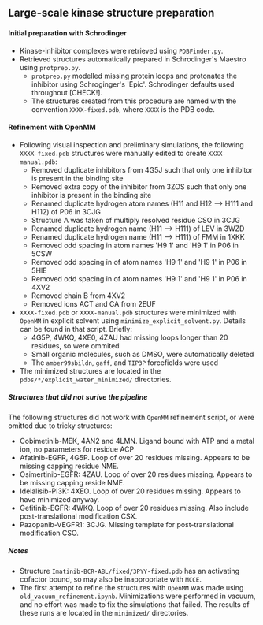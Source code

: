 ## Large-scale kinase structure preparation

#### Initial preparation with Schrodinger
* Kinase-inhibitor complexes were retrieved using `PDBFinder.py`.
* Retrieved structures automatically prepared in Schrodinger's Maestro using
`protprep.py`. 
    * `protprep.py` modelled missing protein loops and protonates the inhibitor
    using Schroginger's 'Epic'. Schrodinger defaults used throughout [CHECK!].
    * The structures created from this procedure are named with the 
     convention `XXXX-fixed.pdb`, where `XXXX` is the PDB code.
   
#### Refinement with OpenMM
* Following visual inspection and preliminary simulations, the following
 `XXXX-fixed.pdb` structures were manually edited to create `XXXX-manual.pdb`:
    * Removed duplicate inhibitors from 4G5J such that only one inhibitor is present in the binding site
    * Removed extra copy of the inhibitor from 3ZOS such that only one inhibitor is present in the binding site
    * Renamed duplicate hydrogen atom names (H11 and H12 --> H111 and H112) of P06 in 3CJG
    * Structure A was taken of multiply resolved residue CSO in 3CJG
    * Renamed duplicate hydrogen name (H11 --> H111) of LEV in 3WZD
    * Renamed duplicate hydrogen name (H11 --> H111) of FMM in 1XKK
    * Removed odd spacing in atom names 'H9 1' and 'H9 1' in P06 in 5CSW
    * Removed odd spacing in of atom names 'H9 1' and 'H9 1' in P06 in 5HIE
    * Removed odd spacing in of atom names 'H9 1' and 'H9 1' in P06 in 4XV2 
    * Removed chain B from 4XV2
    * Removed ions ACT and CA from 2EUF
* `XXXX-fixed.pdb` or `XXXX-manual.pdb` structures were minimized with `OpenMM`
in explicit solvent using `minimize_explicit_solvent.py`. Details can be found
in that script. Briefly:
    * 4G5P, 4WKQ, 4XE0, 4ZAU had missing loops longer than 20 residues, so were ommited
    * Small organic molecules, such as DMSO, were automatically deleted
    * The `amber99sbildn`, `gaff`, and `TIP3P` forcefields were used
* The minimized structures are located in the `pdbs/*/explicit_water_minimized/` directories.

##### Structures that did not surive the pipeline
The following structures did not work with `OpenMM` refinement script, or were omitted due to tricky structures:
* Cobimetinib-MEK, 4AN2 and 4LMN. Ligand bound with ATP and a metal ion, no parameters for residue ACP
* Afatinib-EGFR, 4G5P. Loop of over 20 residues missing. Appears to be missing capping residue NME.
* Osimertinib-EGFR: 4ZAU. Loop of over 20 residues missing. Appears to be missing capping reside NME.
* Idelalisib-PI3K: 4XEO. Loop of over 20 residues missing. Appears to have minimized anyway.
* Gefitinib-EGFR: 4WKQ. Loop of over 20 residues missing. Also include post-translational modification CSX.
* Pazopanib-VEGFR1: 3CJG. Missing template for post-translational modification CSO.


##### Notes
* Structure `Imatinib-BCR-ABL/fixed/3PYY-fixed.pdb` has an activating cofactor bound, so may also be 
inappropriate with `MCCE`.
* The first attempt to refine the structures with `OpenMM` was made using `old_vacuum_refinement.ipynb`. Minimizations
were performed in vacuum, and no effort was made to fix the simulations that failed. The results of these runs are located in the `minimized/` directories.
